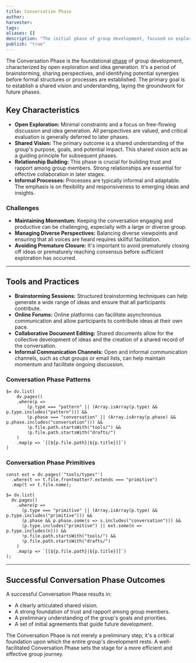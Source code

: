 ```yaml
---
title: Conversation Phase
author: 
harvester: 
tags: 
aliases: []
description: "The initial phase of group development, focused on exploration and idea generation."
publish: "true"
---
```


The Conversation Phase is the foundational [phase](notes/dao-primitives/framework/phase/phase.md) of group development, characterized by open exploration and idea generation. It's a period of brainstorming, sharing perspectives, and identifying potential synergies before formal structures or processes are established. The primary goal is to establish a shared vision and understanding, laying the groundwork for future phases.


## Key Characteristics

* **Open Exploration:** Minimal constraints and a focus on free-flowing discussion and idea generation. All perspectives are valued, and critical evaluation is generally deferred to later phases.
* **Shared Vision:** The primary outcome is a shared understanding of the group's purpose, goals, and potential impact. This shared vision acts as a guiding principle for subsequent phases.
* **Relationship Building:** This phase is crucial for building trust and rapport among group members. Strong relationships are essential for effective collaboration in later stages.
* **Informal Processes:** Processes are typically informal and adaptable. The emphasis is on flexibility and responsiveness to emerging ideas and insights.

### Challenges

* **Maintaining Momentum:** Keeping the conversation engaging and productive can be challenging, especially with a large or diverse group.
* **Managing Diverse Perspectives:** Balancing diverse viewpoints and ensuring that all voices are heard requires skillful facilitation.
* **Avoiding Premature Closure:** It's important to avoid prematurely closing off ideas or prematurely reaching consensus before sufficient exploration has occurred.

---

## Tools and Practices

* **Brainstorming Sessions:** Structured brainstorming techniques can help generate a wide range of ideas and ensure that all participants contribute.
* **Online Forums:** Online platforms can facilitate asynchronous communication and allow participants to contribute ideas at their own pace.
* **Collaborative Document Editing:** Shared documents allow for the collective development of ideas and the creation of a shared record of the conversation.
* **Informal Communication Channels:** Open and informal communication channels, such as chat groups or email lists, can help maintain momentum and facilitate ongoing discussion.

### Conversation Phase Patterns

```dataviewjs
$= dv.list(
    dv.pages()
    .where(p => 
        (p.type === "pattern" || (Array.isArray(p.type) && p.type.includes("pattern"))) &&
        (p.phase === "conversation" || (Array.isArray(p.phase) && p.phase.includes("conversation"))) &&
        !p.file.path.startsWith("tools/") &&
        !p.file.path.startsWith("drafts/")
    )
    .map(p => `[[${p.file.path}|${p.title}]]`)
)
```

### Conversation Phase Primitives

```dataviewjs
const ext = dv.pages('"tools/types"')
  .where(t => t.file.frontmatter?.extends === "primitive")
  .map(t => t.file.name);

$= dv.list(
  dv.pages()
    .where(p =>
      (p.type === "primitive" || (Array.isArray(p.type) && p.type.includes("primitive"))) &&
      (p.phase && p.phase.some(s => s.includes("conversation"))) &&
      (p.type.includes("primitive") || ext.some(n => p.type.includes(n))) &&
      !p.file.path.startsWith("tools/") &&
      !p.file.path.startsWith("drafts/")
    )
    .map(p => `[[${p.file.path}|${p.title}]]`)
);
```

---

## Successful Conversation Phase Outcomes

A successful Conversation Phase results in:

* A clearly articulated shared vision.
* A strong foundation of trust and rapport among group members.
* A preliminary understanding of the group's goals and priorities.
* A set of initial agreements that guide future development.

The Conversation Phase is not merely a preliminary step; it's a critical foundation upon which the entire group's development rests. A well-facilitated Conversation Phase sets the stage for a more efficient and effective group journey.